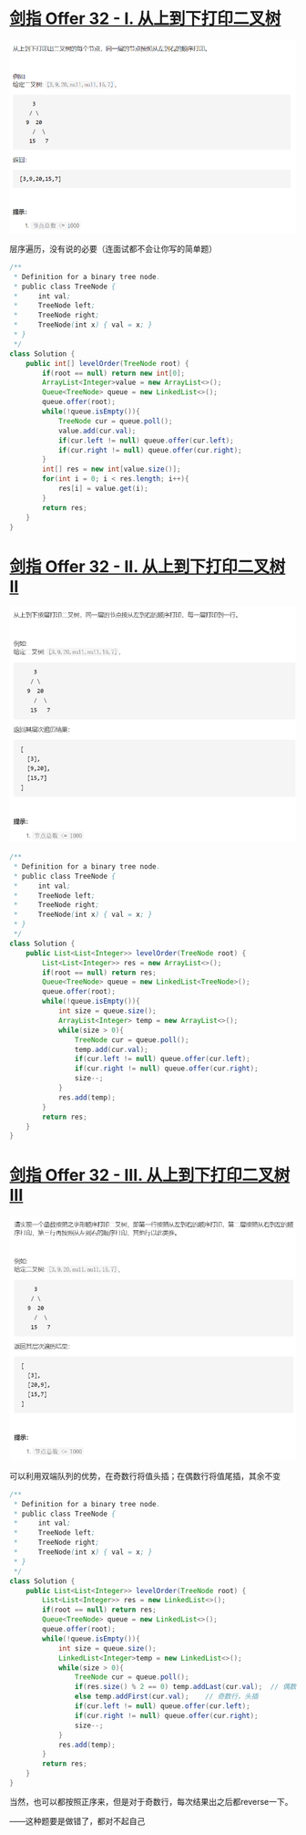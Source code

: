 # [剑指 Offer 32 - I. 从上到下打印二叉树](https://leetcode-cn.com/problems/cong-shang-dao-xia-da-yin-er-cha-shu-lcof/)

<img src="pic\image-20210504214621415.png" alt="image-20210504214621415" style="zoom: 67%;" />

层序遍历，没有说的必要（连面试都不会让你写的简单题）

```java
/**
 * Definition for a binary tree node.
 * public class TreeNode {
 *     int val;
 *     TreeNode left;
 *     TreeNode right;
 *     TreeNode(int x) { val = x; }
 * }
 */
class Solution {
    public int[] levelOrder(TreeNode root) {
        if(root == null) return new int[0];
        ArrayList<Integer>value = new ArrayList<>();
        Queue<TreeNode> queue = new LinkedList<>();
        queue.offer(root);
        while(!queue.isEmpty()){
            TreeNode cur = queue.poll();
            value.add(cur.val);
            if(cur.left != null) queue.offer(cur.left);
            if(cur.right != null) queue.offer(cur.right);
        }
        int[] res = new int[value.size()];
        for(int i = 0; i < res.length; i++){
            res[i] = value.get(i);
        }
        return res;
    }
}
```

# [剑指 Offer 32 - II. 从上到下打印二叉树 II](https://leetcode-cn.com/problems/cong-shang-dao-xia-da-yin-er-cha-shu-ii-lcof/)

<img src="pic\image-20210504214608241.png" alt="image-20210504214608241" style="zoom:67%;" />

```java
/**
 * Definition for a binary tree node.
 * public class TreeNode {
 *     int val;
 *     TreeNode left;
 *     TreeNode right;
 *     TreeNode(int x) { val = x; }
 * }
 */
class Solution {
    public List<List<Integer>> levelOrder(TreeNode root) {
        List<List<Integer>> res = new ArrayList<>();
        if(root == null) return res;
        Queue<TreeNode> queue = new LinkedList<TreeNode>();
        queue.offer(root);
        while(!queue.isEmpty()){
            int size = queue.size();
            ArrayList<Integer> temp = new ArrayList<>();
            while(size > 0){
                TreeNode cur = queue.poll();
                temp.add(cur.val);
                if(cur.left != null) queue.offer(cur.left);
                if(cur.right != null) queue.offer(cur.right);
                size--;
            }
            res.add(temp);
        }
        return res;
    }
}
```

# [剑指 Offer 32 - III. 从上到下打印二叉树 III](https://leetcode-cn.com/problems/cong-shang-dao-xia-da-yin-er-cha-shu-iii-lcof/)

<img src="pic\image-20210504231510805.png" alt="image-20210504231510805" style="zoom:67%;" />

可以利用双端队列的优势，在奇数行将值头插；在偶数行将值尾插，其余不变

```java
/**
 * Definition for a binary tree node.
 * public class TreeNode {
 *     int val;
 *     TreeNode left;
 *     TreeNode right;
 *     TreeNode(int x) { val = x; }
 * }
 */
class Solution {
    public List<List<Integer>> levelOrder(TreeNode root) {
        List<List<Integer>> res = new LinkedList<>();
        if(root == null) return res;
        Queue<TreeNode> queue = new LinkedList<>();
        queue.offer(root);
        while(!queue.isEmpty()){
            int size = queue.size();
            LinkedList<Integer>temp = new LinkedList<>();
            while(size > 0){
                TreeNode cur = queue.poll();
                if(res.size() % 2 == 0) temp.addLast(cur.val);	// 偶数行，尾插
                else temp.addFirst(cur.val);	// 奇数行，头插
                if(cur.left != null) queue.offer(cur.left);
                if(cur.right != null) queue.offer(cur.right);
                size--;
            }
            res.add(temp);
        }
        return res;
    }
}
```

当然，也可以都按照正序来，但是对于奇数行，每次结果出之后都reverse一下。

——这种题要是做错了，都对不起自己